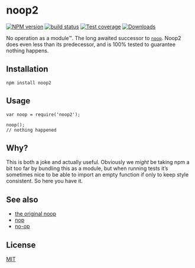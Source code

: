noop2
=====

[![NPM version](https://img.shields.io/npm/v/noop2.svg?style=flat-square)](https://npmjs.org/package/noop2) [![build status](https://img.shields.io/travis/yoshuawuyts/noop2.svg?style=flat-square)](https://travis-ci.org/yoshuawuyts/noop2) [![Test coverage](https://img.shields.io/coveralls/yoshuawuyts/noop2.svg?style=flat-square)](https://coveralls.io/r/yoshuawuyts/noop2?branch=master) [![Downloads](http://img.shields.io/npm/dm/noop2.svg?style=flat-square)](https://npmjs.org/package/noop2)

No operation as a module™. The long awaited successor to [`noop`](http://ghub.io/noop). Noop2 does even less than its predecessor, and is 100% tested to guarantee nothing happens.

Installation
------------

    npm install noop2

Usage
-----

    var noop = require('noop2');

    noop();
    // nothing happened

Why?
----

This is both a joke and actually useful. Obviously we *might* be taking npm a bit too far by bundling this as a module, but when running tests it’s sometimes nice to be able to import an empty function if only to keep style consistent. So here you have it.

See also
--------

-   [the original noop](http://ghub.io/noop)
-   [nop](https://github.com/supershabam/nop)
-   [no-op](https://github.com/mattdesl/no-op)

License
-------

[MIT](https://tldrlegal.com/license/mit-license)
